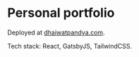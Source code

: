 <h1>Personal portfolio</h1>

Deployed at <a href="https://dhaiwatpandya.com" target="_blank">dhaiwatpandya.com</a>.

Tech stack: React, GatsbyJS, TailwindCSS.
